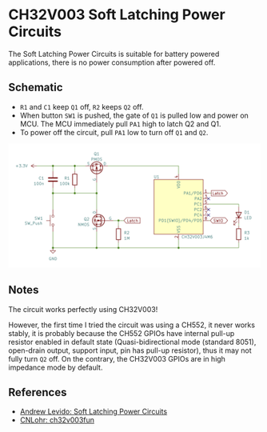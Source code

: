 # CH32V003 Soft Latching Power Circuits

The Soft Latching Power Circuits is suitable for battery powered applications, there is no power consumption after powered off.

## Schematic

- `R1` and `C1` keep `Q1` off, `R2` keeps `Q2` off.
- When button `SW1` is pushed, the gate of `Q1` is pulled low and power on MCU. The MCU immediately pull `PA1` high to latch Q2 and Q1.
- To power off the circuit, pull `PA1` low to turn off `Q1` and `Q2`.

![Alt text](schematic/CH32V003_Soft_Latching/CH32V003_Soft_Latching.png)

## Notes

The circuit works perfectly using CH32V003!

However, the first time I tried the circuit was using a CH552, it never works stably, it is probably because the CH552 GPIOs have internal pull-up resistor enabled in default state (Quasi-bidirectional mode (standard 8051), open-drain output, support input, pin has pull-up resistor), thus it may not fully turn `Q2` off. On the contrary, the CH32V003 GPIOs are in high impedance mode by default.

## References

- [Andrew Levido: Soft Latching Power Circuits](https://circuitcellar.com/resources/quickbits/soft-latching-power-circuits/)
- [CNLohr: ch32v003fun](https://github.com/cnlohr/ch32v003fun)
